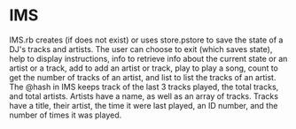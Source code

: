 # IMS
IMS.rb creates (if does not exist) or uses store.pstore to save the state of a DJ's tracks and artists. The user can choose to exit (which saves state), help to display instructions, info to retrieve info about the current state or an artist or a track, add to add an artist or track, play to play a song, count to get the number of tracks of an artist, and list to list the tracks of an artist.
The @hash in IMS keeps track of the last 3 tracks played, the total tracks, and total artists. Artists have a name, as well as an array of tracks. Tracks have a title, their artist, the time it were last played, an ID number, and the number of times it was played.